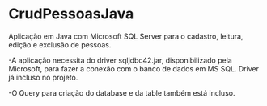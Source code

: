 # CrudPessoasJava
Aplicação em Java com Microsoft SQL Server para o cadastro, leitura, edição e exclusão de pessoas.

-A aplicação necessita do driver sqljdbc42.jar, disponibilizado pela Microsoft, para fazer a conexão com o banco de dados em MS SQL. Driver já incluso no projeto.

-O Query para criação do database e da table também está incluso.

